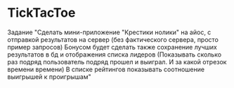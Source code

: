 # TickTacToe

Задание 
"Сделать мини-приложение "Крестики нолики" на айос, с отправкой результатов на сервер (без фактического сервера, просто пример запросов)
Бонусом будет сделать также сохранение лучших результатов в бд и отображения списка лидеров (Показывать сколько раз подряд пользователь подряд прошел и выиграл. И за какой отрезок времени времени)
В списке рейтингов показывать соотношение выигрышей к проигрышам"
